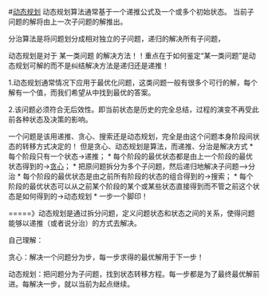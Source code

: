 #[动态规划](http://www.zhihu.com/question/23995189)
动态规划算法通常基于一个递推公式及一个或多个初始状态。 当前子问题的解将由上一次子问题的解推出。

分治算法是将问题划分成相对独立的子问题，递归的解决所有子问题，

动态规划是对于 某一类问题 的解决方法！！重点在于如何鉴定“某一类问题”是动态规划可解的而不是纠结解决方法是递归还是递推！

1.动态规划通常情况下应用于最优化问题，这类问题一般有很多个可行的解，每个解有一个值，而我们希望从中找到最优的答案。

2.该问题必须符合无后效性。即当前状态是历史的完全总结，过程的演变不再受此前各种状态及决策的影响。

一个问题是该用递推、贪心、搜索还是动态规划，完全是由这个问题本身阶段间状态的转移方式决定的！
但是贪心、动态规划是算法，而递推、分治是解决方式
* 
每个阶段只有一个状态->递推；
* 
每个阶段的最优状态都是由上一个阶段的最优状态得到的->[贪心](http://blog.csdn.net/yelbosh/article/details/7649717)；
* 
把原问题拆分为多个子问题，然后递归地解决子问题-->分治
* 
每个阶段的最优状态是由之前所有阶段的状态的组合得到的->搜索；
* 
每个阶段的最优状态可以从之前某个阶段的某个或某些状态直接得到而不管之前这个状态是如何得到的->动态规划
    * 
一步一个脚印！

=====》动态规划是通过拆分问题，定义问题状态和状态之间的关系，使得问题能够以递推（或者说分治）的方式去解决。



自己理解：

贪心：解决一个问题分为步，每一步求得的最优解用于下一步！

动态规划：把问题分为子问题，找到状态转移方程。每一步都是为了最终最优解前进。每解决一步，就以当前为起点继续。